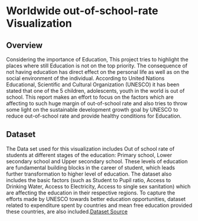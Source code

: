 # Worldwide out-of-school-rate Visualization

## Overview
Considering the importance of Education, This project tries to highlight the places where still Education is not on the top priority. The consequence of not having education has direct effect on the personal life as well as on the social environment of the individual. According to United Nations Educational, Scientific and Cultural Organization (UNESCO) it has been stated that one of the 5 children, adolescents, youth in the world is out of school. This report makes an effort to focus on the factors which are affecting to such huge margin of out-of-school rate and also tries to throw some light on the sustainable development growth goal by UNESCO to reduce out-of-school rate and provide healthy conditions for Education.

## Dataset
The Data set used for this visualization includes Out of school rate of students at different stages of the education: Primary school, Lower secondary school and Upper secondary school. These levels of education are fundamental building blocks in the career of student, which leads further transformation to higher level of education. The dataset also includes the basic factors (such as Student to Pupil ratio, Access to Drinking Water, Access to Electricity, Access to single sex sanitation) which are affecting the education in their respective regions. To capture the efforts made by UNESCO towards better education opportunities, dataset related to expenditure spent by countries and mean free education provided these countries, are also included.[Dataset Source](http://data.uis.unesco.org/Index.aspx?DataSetCode=edulit_ds)
